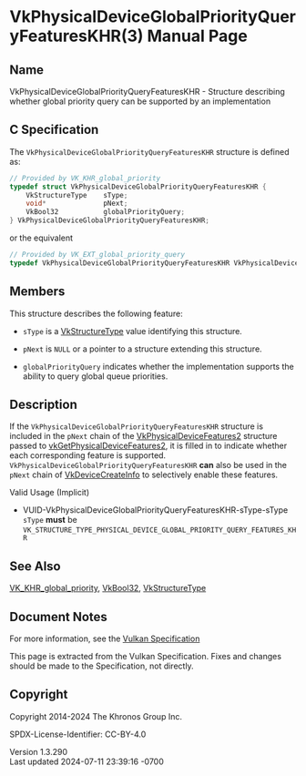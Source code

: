 # VkPhysicalDeviceGlobalPriorityQueryFeaturesKHR(3) Manual Page

## Name

VkPhysicalDeviceGlobalPriorityQueryFeaturesKHR - Structure describing
whether global priority query can be supported by an implementation



## <a href="#_c_specification" class="anchor"></a>C Specification

The `VkPhysicalDeviceGlobalPriorityQueryFeaturesKHR` structure is
defined as:

``` c
// Provided by VK_KHR_global_priority
typedef struct VkPhysicalDeviceGlobalPriorityQueryFeaturesKHR {
    VkStructureType    sType;
    void*              pNext;
    VkBool32           globalPriorityQuery;
} VkPhysicalDeviceGlobalPriorityQueryFeaturesKHR;
```

or the equivalent

``` c
// Provided by VK_EXT_global_priority_query
typedef VkPhysicalDeviceGlobalPriorityQueryFeaturesKHR VkPhysicalDeviceGlobalPriorityQueryFeaturesEXT;
```

## <a href="#_members" class="anchor"></a>Members

This structure describes the following feature:

- `sType` is a [VkStructureType](https://registry.khronos.org/vulkan/specs/1.3-extensions/man/html/VkStructureType.html) value identifying
  this structure.

- `pNext` is `NULL` or a pointer to a structure extending this
  structure.

- <span id="features-globalPriorityQuery"></span> `globalPriorityQuery`
  indicates whether the implementation supports the ability to query
  global queue priorities.

## <a href="#_description" class="anchor"></a>Description

If the `VkPhysicalDeviceGlobalPriorityQueryFeaturesKHR` structure is
included in the `pNext` chain of the
[VkPhysicalDeviceFeatures2](https://registry.khronos.org/vulkan/specs/1.3-extensions/man/html/VkPhysicalDeviceFeatures2.html) structure
passed to
[vkGetPhysicalDeviceFeatures2](https://registry.khronos.org/vulkan/specs/1.3-extensions/man/html/vkGetPhysicalDeviceFeatures2.html), it is
filled in to indicate whether each corresponding feature is supported.
`VkPhysicalDeviceGlobalPriorityQueryFeaturesKHR` **can** also be used in
the `pNext` chain of [VkDeviceCreateInfo](https://registry.khronos.org/vulkan/specs/1.3-extensions/man/html/VkDeviceCreateInfo.html) to
selectively enable these features.

Valid Usage (Implicit)

- <a
  href="#VUID-VkPhysicalDeviceGlobalPriorityQueryFeaturesKHR-sType-sType"
  id="VUID-VkPhysicalDeviceGlobalPriorityQueryFeaturesKHR-sType-sType"></a>
  VUID-VkPhysicalDeviceGlobalPriorityQueryFeaturesKHR-sType-sType  
  `sType` **must** be
  `VK_STRUCTURE_TYPE_PHYSICAL_DEVICE_GLOBAL_PRIORITY_QUERY_FEATURES_KHR`

## <a href="#_see_also" class="anchor"></a>See Also

[VK_KHR_global_priority](https://registry.khronos.org/vulkan/specs/1.3-extensions/man/html/VK_KHR_global_priority.html),
[VkBool32](https://registry.khronos.org/vulkan/specs/1.3-extensions/man/html/VkBool32.html), [VkStructureType](https://registry.khronos.org/vulkan/specs/1.3-extensions/man/html/VkStructureType.html)

## <a href="#_document_notes" class="anchor"></a>Document Notes

For more information, see the <a
href="https://registry.khronos.org/vulkan/specs/1.3-extensions/html/vkspec.html#VkPhysicalDeviceGlobalPriorityQueryFeaturesKHR"
target="_blank" rel="noopener">Vulkan Specification</a>

This page is extracted from the Vulkan Specification. Fixes and changes
should be made to the Specification, not directly.

## <a href="#_copyright" class="anchor"></a>Copyright

Copyright 2014-2024 The Khronos Group Inc.

SPDX-License-Identifier: CC-BY-4.0

Version 1.3.290  
Last updated 2024-07-11 23:39:16 -0700
